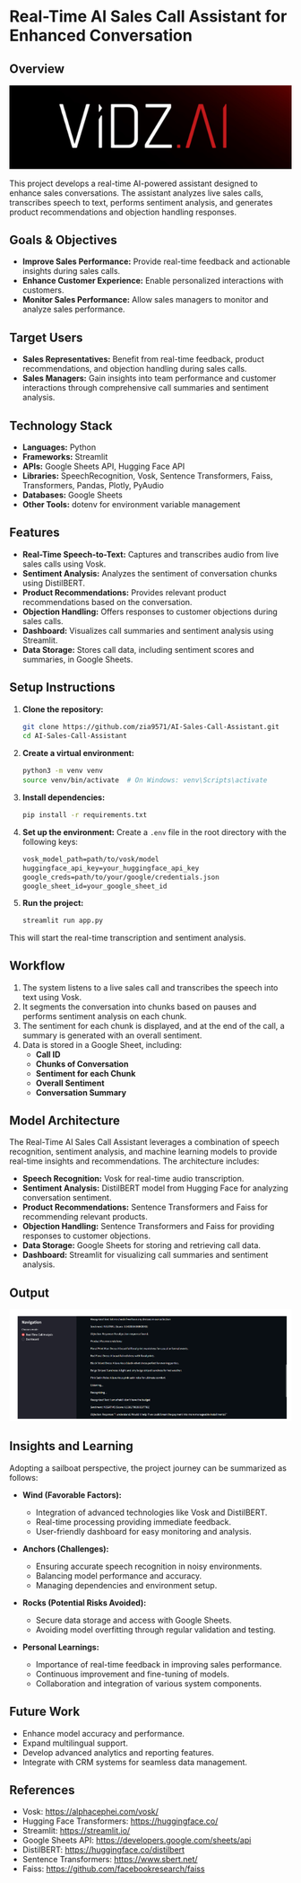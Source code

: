 # Real-Time AI Sales Call Assistant for Enhanced Conversation

## Overview
![Logo](data/logo2.png)

This project develops a real-time AI-powered assistant designed to enhance sales conversations. The assistant analyzes live sales calls, transcribes speech to text, performs sentiment analysis, and generates product recommendations and objection handling responses.

## Goals & Objectives

- **Improve Sales Performance:** Provide real-time feedback and actionable insights during sales calls.
- **Enhance Customer Experience:** Enable personalized interactions with customers.
- **Monitor Sales Performance:** Allow sales managers to monitor and analyze sales performance.

## Target Users

- **Sales Representatives:** Benefit from real-time feedback, product recommendations, and objection handling during sales calls.
- **Sales Managers:** Gain insights into team performance and customer interactions through comprehensive call summaries and sentiment analysis.

## Technology Stack

- **Languages:** Python
- **Frameworks:** Streamlit
- **APIs:** Google Sheets API, Hugging Face API
- **Libraries:** SpeechRecognition, Vosk, Sentence Transformers, Faiss, Transformers, Pandas, Plotly, PyAudio
- **Databases:** Google Sheets
- **Other Tools:** dotenv for environment variable management

## Features

- **Real-Time Speech-to-Text:** Captures and transcribes audio from live sales calls using Vosk.
- **Sentiment Analysis:** Analyzes the sentiment of conversation chunks using DistilBERT.
- **Product Recommendations:** Provides relevant product recommendations based on the conversation.
- **Objection Handling:** Offers responses to customer objections during sales calls.
- **Dashboard:** Visualizes call summaries and sentiment analysis using Streamlit.
- **Data Storage:** Stores call data, including sentiment scores and summaries, in Google Sheets.

## Setup Instructions

1. **Clone the repository:**
    ```bash
    git clone https://github.com/zia9571/AI-Sales-Call-Assistant.git
    cd AI-Sales-Call-Assistant
    ```

2. **Create a virtual environment:**
    ```bash
    python3 -m venv venv
    source venv/bin/activate  # On Windows: venv\Scripts\activate
    ```

3. **Install dependencies:**
    ```bash
    pip install -r requirements.txt
    ```

4. **Set up the environment:**
   Create a `.env` file in the root directory with the following keys:
      ```
      vosk_model_path=path/to/vosk/model
      huggingface_api_key=your_huggingface_api_key
      google_creds=path/to/your/google/credentials.json
      google_sheet_id=your_google_sheet_id
      ```

5. **Run the project:**
    ```bash
    streamlit run app.py
    ```

This will start the real-time transcription and sentiment analysis.

## Workflow

1. The system listens to a live sales call and transcribes the speech into text using Vosk.
2. It segments the conversation into chunks based on pauses and performs sentiment analysis on each chunk.
3. The sentiment for each chunk is displayed, and at the end of the call, a summary is generated with an overall sentiment.
4. Data is stored in a Google Sheet, including:
   - **Call ID**
   - **Chunks of Conversation**
   - **Sentiment for each Chunk**
   - **Overall Sentiment**
   - **Conversation Summary**

## Model Architecture

The Real-Time AI Sales Call Assistant leverages a combination of speech recognition, sentiment analysis, and machine learning models to provide real-time insights and recommendations. The architecture includes:
- **Speech Recognition:** Vosk for real-time audio transcription.
- **Sentiment Analysis:** DistilBERT model from Hugging Face for analyzing conversation sentiment.
- **Product Recommendations:** Sentence Transformers and Faiss for recommending relevant products.
- **Objection Handling:** Sentence Transformers and Faiss for providing responses to customer objections.
- **Data Storage:** Google Sheets for storing and retrieving call data.
- **Dashboard:** Streamlit for visualizing call summaries and sentiment analysis.

## Output
<img src="Screenshot 2025-07-16 193214.png"/>

## Insights and Learning

Adopting a sailboat perspective, the project journey can be summarized as follows:

- **Wind (Favorable Factors):**
  - Integration of advanced technologies like Vosk and DistilBERT.
  - Real-time processing providing immediate feedback.
  - User-friendly dashboard for easy monitoring and analysis.

- **Anchors (Challenges):**
  - Ensuring accurate speech recognition in noisy environments.
  - Balancing model performance and accuracy.
  - Managing dependencies and environment setup.

- **Rocks (Potential Risks Avoided):**
  - Secure data storage and access with Google Sheets.
  - Avoiding model overfitting through regular validation and testing.

- **Personal Learnings:**
  - Importance of real-time feedback in improving sales performance.
  - Continuous improvement and fine-tuning of models.
  - Collaboration and integration of various system components.

## Future Work

- Enhance model accuracy and performance.
- Expand multilingual support.
- Develop advanced analytics and reporting features.
- Integrate with CRM systems for seamless data management.

## References

- Vosk: https://alphacephei.com/vosk/
- Hugging Face Transformers: https://huggingface.co/
- Streamlit: https://streamlit.io/
- Google Sheets API: https://developers.google.com/sheets/api
- DistilBERT: https://huggingface.co/distilbert
- Sentence Transformers: https://www.sbert.net/
- Faiss: https://github.com/facebookresearch/faiss
